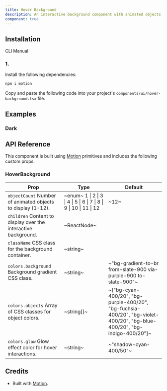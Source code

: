 ```yaml
---
title: Hover Background
description: An interactive background component with animated objects that respond to hover interactions and customizable colors.
component: true
---
```


## Installation

  CLI
  Manual

### 1. 
Install the following dependencies:

```bash
npm i motion
```

Copy and paste the following code into your project's `components/ui/hover-background.tsx` file.

## Examples

### Dark

## API Reference

This component is built using [Motion](https://motion.dev/) primitives and includes the following custom props:

### HoverBackground

| **Prop**                                                                                  | **Type**                                                                                        | **Default**                                                                                                             |
| ----------------------------------------------------------------------------------------- | ----------------------------------------------------------------------------------------------- | ----------------------------------------------------------------------------------------------------------------------- |
| `objectCount` Number of animated objects to display (1-12).    | ~enum~  1 \| 2 \| 3 \| 4 \| 5 \| 6 \| 7 \| 8 \| 9 \| 10 \| 11 \| 12  | ~12~                                                                                                                    |
| `children` Content to display over the interactive background. | ~ReactNode~                                                                                     |                                                                                                                    |
| `className` CSS class for the background container.            | ~string~                                                                                        |                                                                                                                    |
| `colors.background` Background gradient CSS class.             | ~string~                                                                                        | ~"bg-gradient-to-br from-slate-900 via-purple-900 to-slate-900"~                                                        |
| `colors.objects` Array of CSS classes for object colors.       | ~string[]~                                                                                      | ~["bg-cyan-400/20", "bg-purple-400/20", "bg-fuchsia-400/20", "bg-violet-400/20", "bg-blue-400/20", "bg-indigo-400/20"]~ |
| `colors.glow` Glow effect color for hover interactions.        | ~string~                                                                                        | ~"shadow-cyan-400/50"~                                                                                                  |

## Credits

- Built with [Motion](https://motion.dev/).